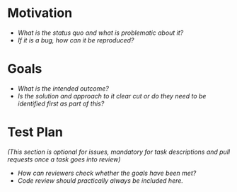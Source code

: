 <!--
     eChronos Real-Time Operating System
     Copyright (c) 2017, Commonwealth Scientific and Industrial Research
     Organisation (CSIRO) ABN 41 687 119 230.

     All rights reserved. CSIRO is willing to grant you a licence to the eChronos
     real-time operating system under the terms of the CSIRO_BSD_MIT license. See
     the file LICENSE_CSIRO_BSD for details.

     @TAG(CSIRO_BSD_MIT)
-->
# Motivation

- _What is the status quo and what is problematic about it?_
- _If it is a bug, how can it be reproduced?_

# Goals

- _What is the intended outcome?_
- _Is the solution and approach to it clear cut or do they need to be identified first as part of this?_

# Test Plan

_(This section is optional for issues, mandatory for task descriptions and pull requests once a task goes into review)_

- _How can reviewers check whether the goals have been met?_
- _Code review should practically always be included here._
